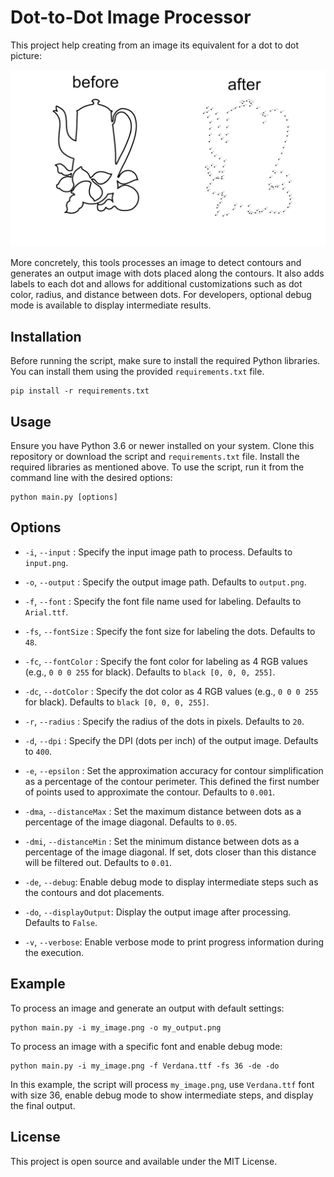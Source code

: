 # Dot-to-Dot Image Processor

This project help creating from an image its equivalent for a dot to dot picture: 

![](test/test_demo.jpeg)

More concretely, this tools processes an image to detect contours and generates an output image with dots placed along the contours. It also adds labels to each dot and allows for additional customizations such as dot color, radius, and distance between dots. For developers, optional debug mode is available to display intermediate results.

## Installation

Before running the script, make sure to install the required Python libraries. You can install them using the provided `requirements.txt` file.

```
pip install -r requirements.txt
```

## Usage

Ensure you have Python 3.6 or newer installed on your system. Clone this repository or download the script and `requirements.txt` file. Install the required libraries as mentioned above. To use the script, run it from the command line with the desired options:

```
python main.py [options]
```

## Options

- `-i`, `--input` <image>: Specify the input image path to process. Defaults to `input.png`.

- `-o`, `--output` <image path>: Specify the output image path. Defaults to `output.png`.
  
- `-f`, `--font` <font file>: Specify the font file name used for labeling. Defaults to `Arial.ttf`.
  
- `-fs`, `--fontSize` <size>: Specify the font size for labeling the dots. Defaults to `48`.
  
- `-fc`, `--fontColor` <color>: Specify the font color for labeling as 4 RGB values (e.g., `0 0 0 255` for black). Defaults to `black [0, 0, 0, 255]`.
  
- `-dc`, `--dotColor` <color>: Specify the dot color as 4 RGB values (e.g., `0 0 0 255` for black). Defaults to `black [0, 0, 0, 255]`.
  
- `-r`, `--radius` <radius>: Specify the radius of the dots in pixels. Defaults to `20`.

- `-d`, `--dpi` <dpi>: Specify the DPI (dots per inch) of the output image. Defaults to `400`.

- `-e`, `--epsilon` <epsilon>: Set the approximation accuracy for contour simplification as a percentage of the contour perimeter. This defined the first number of points used to approximate the contour. Defaults to `0.001`.

- `-dma`, `--distanceMax` <max distance>: Set the maximum distance between dots as a percentage of the image diagonal. Defaults to `0.05`.

- `-dmi`, `--distanceMin` <min distance>: Set the minimum distance between dots as a percentage of the image diagonal. If set, dots closer than this distance will be filtered out. Defaults to `0.01`.

- `-de`, `--debug`: Enable debug mode to display intermediate steps such as the contours and dot placements.

- `-do`, `--displayOutput`: Display the output image after processing. Defaults to `False`.

- `-v`, `--verbose`: Enable verbose mode to print progress information during the execution.


## Example

To process an image and generate an output with default settings:

```
python main.py -i my_image.png -o my_output.png
```

To process an image with a specific font and enable debug mode:

```
python main.py -i my_image.png -f Verdana.ttf -fs 36 -de -do
```

In this example, the script will process `my_image.png`, use `Verdana.ttf` font with size 36, enable debug mode to show intermediate steps, and display the final output.


## License

This project is open source and available under the MIT License.
